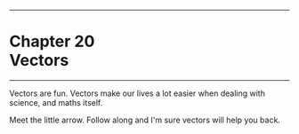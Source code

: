 

----

# Chapter 20<br/>Vectors

----

Vectors are fun. Vectors make our lives a lot easier when dealing with science, and maths itself.

Meet the little arrow. Follow along and I'm sure vectors will help you back.
